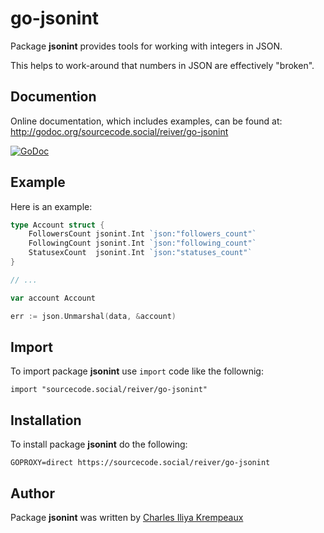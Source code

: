 # go-jsonint

Package **jsonint** provides tools for working with integers in JSON.

This helps to work-around that numbers in JSON are effectively "broken".

## Documention

Online documentation, which includes examples, can be found at: http://godoc.org/sourcecode.social/reiver/go-jsonint

[![GoDoc](https://godoc.org/sourcecode.social/reiver/go-jsonint?status.svg)](https://godoc.org/sourcecode.social/reiver/go-jsonint)

## Example

Here is an example:
```go
type Account struct {
	FollowersCount jsonint.Int `json:"followers_count"`
	FollowingCount jsonint.Int `json:"following_count"`
	StatusexCount  jsonint.Int `json:"statuses_count"`
}

// ...

var account Account

err := json.Unmarshal(data, &account)
```

## Import

To import package **jsonint** use `import` code like the follownig:
```
import "sourcecode.social/reiver/go-jsonint"
```

## Installation

To install package **jsonint** do the following:
```
GOPROXY=direct https://sourcecode.social/reiver/go-jsonint
```

## Author

Package **jsonint** was written by [Charles Iliya Krempeaux](http://changelog.ca)
